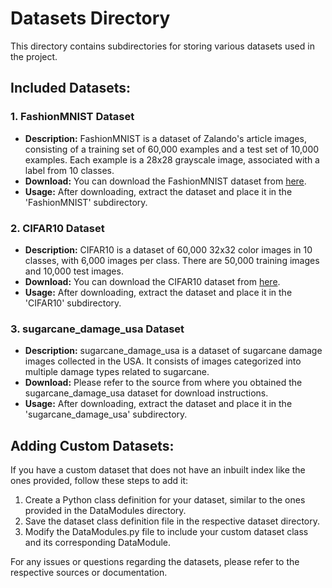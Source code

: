 # Datasets Directory

This directory contains subdirectories for storing various datasets used in the project.

## Included Datasets:

### 1. FashionMNIST Dataset

- **Description:** FashionMNIST is a dataset of Zalando's article images, consisting of a training set of 60,000 examples and a test set of 10,000 examples. Each example is a 28x28 grayscale image, associated with a label from 10 classes.
- **Download:** You can download the FashionMNIST dataset from [here](https://github.com/zalandoresearch/fashion-mnist#get-the-data).
- **Usage:** After downloading, extract the dataset and place it in the 'FashionMNIST' subdirectory.

### 2. CIFAR10 Dataset

- **Description:** CIFAR10 is a dataset of 60,000 32x32 color images in 10 classes, with 6,000 images per class. There are 50,000 training images and 10,000 test images.
- **Download:** You can download the CIFAR10 dataset from [here](https://www.cs.toronto.edu/~kriz/cifar.html).
- **Usage:** After downloading, extract the dataset and place it in the 'CIFAR10' subdirectory.

### 3. sugarcane_damage_usa Dataset

- **Description:** sugarcane_damage_usa is a dataset of sugarcane damage images collected in the USA. It consists of images categorized into multiple damage types related to sugarcane.
- **Download:** Please refer to the source from where you obtained the sugarcane_damage_usa dataset for download instructions.
- **Usage:** After downloading, extract the dataset and place it in the 'sugarcane_damage_usa' subdirectory.

## Adding Custom Datasets:

If you have a custom dataset that does not have an inbuilt index like the ones provided, follow these steps to add it:

1. Create a Python class definition for your dataset, similar to the ones provided in the DataModules directory.
2. Save the dataset class definition file in the respective dataset directory.
3. Modify the DataModules.py file to include your custom dataset class and its corresponding DataModule.

For any issues or questions regarding the datasets, please refer to the respective sources or documentation.
